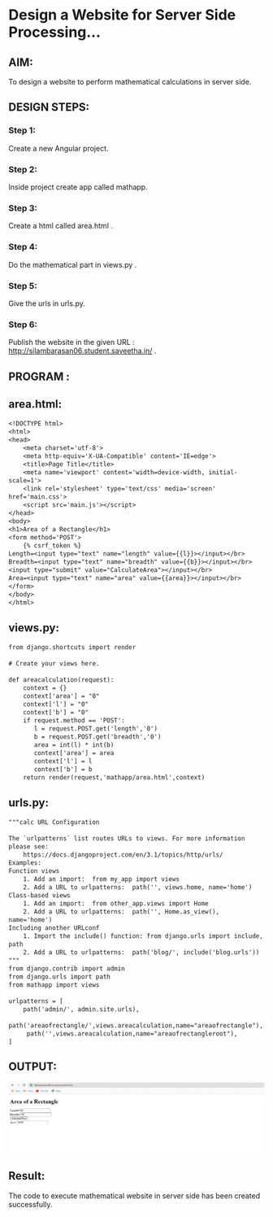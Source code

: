 # Design a Website for Server Side Processing...

## AIM:
To design a website to perform mathematical calculations in server side.

## DESIGN STEPS:

### Step 1:
Create a new Angular project.

### Step 2:
Inside project create app called mathapp.

### Step 3:
Create a html called area.html .

### Step 4:
Do the mathematical part in views.py .

### Step 5:
Give the urls in urls.py.

### Step 6:
Publish the website in the given URL : http://silambarasan06.student.saveetha.in/ .

## PROGRAM :

## area.html:
```
<!DOCTYPE html>
<html>
<head>
    <meta charset='utf-8'>
    <meta http-equiv='X-UA-Compatible' content='IE=edge'>
    <title>Page Title</title>
    <meta name='viewport' content='width=device-width, initial-scale=1'>
    <link rel='stylesheet' type='text/css' media='screen' href='main.css'>
    <script src='main.js'></script>
</head>
<body>
<h1>Area of a Rectangle</h1>
<form method='POST'>
    {% csrf_token %}
Length=<input type="text" name="length" value={{l}}></input></br>
Breadth=<input type="text" name="breadth" value={{b}}></input></br>
<input type="submit" value="CalculateArea"></input></br>
Area=<input type="text" name="area" value={{area}}></input></br>
</form>
</body>
</html>
```

## views.py:
```
from django.shortcuts import render

# Create your views here.

def areacalculation(request):
    context = {}
    context['area'] = "0"
    context['l'] = "0"
    context['b'] = "0"
    if request.method == 'POST':
       l = request.POST.get('length','0')
       b = request.POST.get('breadth','0')
       area = int(l) * int(b)
       context['area'] = area
       context['l'] = l
       context['b'] = b
    return render(request,'mathapp/area.html',context)
```

## urls.py:
```
"""calc URL Configuration

The `urlpatterns` list routes URLs to views. For more information please see:
    https://docs.djangoproject.com/en/3.1/topics/http/urls/
Examples:
Function views
    1. Add an import:  from my_app import views
    2. Add a URL to urlpatterns:  path('', views.home, name='home')
Class-based views
    1. Add an import:  from other_app.views import Home
    2. Add a URL to urlpatterns:  path('', Home.as_view(), name='home')
Including another URLconf
    1. Import the include() function: from django.urls import include, path
    2. Add a URL to urlpatterns:  path('blog/', include('blog.urls'))
"""
from django.contrib import admin
from django.urls import path
from mathapp import views

urlpatterns = [
    path('admin/', admin.site.urls),
    path('areaofrectangle/',views.areacalculation,name="areaofrectangle"),
     path('',views.areacalculation,name="areaofrectangleroot"),
]
```

## OUTPUT:
![output](serverout.png)

## Result:
The code to execute mathematical website in server side has been created successfully.
